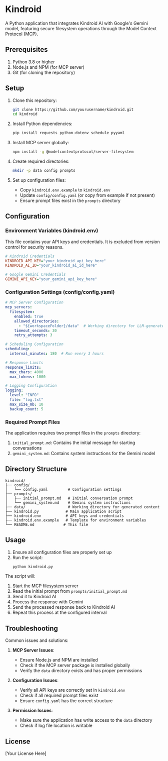 # Kindroid

A Python application that integrates Kindroid AI with Google's Gemini model, featuring secure filesystem operations through the Model Context Protocol (MCP).

## Prerequisites

1. Python 3.8 or higher
2. Node.js and NPM (for MCP server)
3. Git (for cloning the repository)

## Setup

1. Clone this repository:
   ```bash
   git clone https://github.com/yourusername/kindroid.git
   cd kindroid
   ```

2. Install Python dependencies:
   ```bash
   pip install requests python-dotenv schedule pyyaml
   ```

3. Install MCP server globally:
   ```bash
   npm install -g @modelcontextprotocol/server-filesystem
   ```

4. Create required directories:
   ```bash
   mkdir -p data config prompts
   ```

5. Set up configuration files:
   - Copy `kindroid.env.example` to `kindroid.env`
   - Update `config/config.yaml` (or copy from example if not present)
   - Ensure prompt files exist in the `prompts` directory

## Configuration

### Environment Variables (kindroid.env)

This file contains your API keys and credentials. It is excluded from version control for security reasons.

```ini
# Kindroid Credentials
KINDROID_API_KEY="your_kindroid_api_key_here"
KINDROID_AI_ID="your_kindroid_ai_id_here"

# Google Gemini Credentials
GEMINI_API_KEY="your_gemini_api_key_here"
```

### Configuration Settings (config/config.yaml)

```yaml
# MCP Server Configuration
mcp_servers:
  filesystem:
    enabled: true
    allowed_directories:
      - "${workspaceFolder}/data"  # Working directory for LLM-generated content
    timeout_seconds: 30
    retry_attempts: 3

# Scheduling Configuration
scheduling:
  interval_minutes: 180  # Run every 3 hours

# Response Limits
response_limits:
  max_chars: 4000
  max_tokens: 1000

# Logging Configuration
logging:
  level: "INFO"
  file: "log.txt"
  max_size_mb: 10
  backup_count: 5
```

### Required Prompt Files

The application requires two prompt files in the `prompts` directory:

1. `initial_prompt.md`: Contains the initial message for starting conversations
2. `gemini_system.md`: Contains system instructions for the Gemini model

## Directory Structure

```
kindroid/
├── config/
│   └── config.yaml         # Configuration settings
├── prompts/
│   ├── initial_prompt.md   # Initial conversation prompt
│   └── gemini_system.md    # Gemini system instructions
├── data/                   # Working directory for generated content
├── kindroid.py            # Main application script
├── kindroid.env           # API keys and credentials
├── kindroid.env.example   # Template for environment variables
└── README.md             # This file
```

## Usage

1. Ensure all configuration files are properly set up
2. Run the script:
   ```bash
   python kindroid.py
   ```

The script will:
1. Start the MCP filesystem server
2. Read the initial prompt from `prompts/initial_prompt.md`
3. Send it to Kindroid AI
4. Process the response with Gemini
5. Send the processed response back to Kindroid AI
6. Repeat this process at the configured interval

## Troubleshooting

Common issues and solutions:

1. **MCP Server Issues**:
   - Ensure Node.js and NPM are installed
   - Check if the MCP server package is installed globally
   - Verify the `data` directory exists and has proper permissions

2. **Configuration Issues**:
   - Verify all API keys are correctly set in `kindroid.env`
   - Check if all required prompt files exist
   - Ensure `config.yaml` has the correct structure

3. **Permission Issues**:
   - Make sure the application has write access to the `data` directory
   - Check if log file location is writable

## License

[Your License Here] 